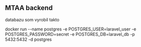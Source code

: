 ## MTAA backend

databazu som vyrobil takto 


docker run --name postgres -e POSTGRES_USER=laravel_user -e POSTGRES_PASSWORD=secret -e POSTGRES_DB=laravel_db -p 5432:5432 -d postgres
